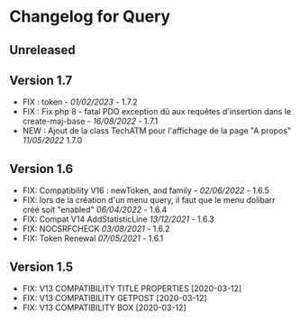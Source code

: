 # Changelog for Query

## Unreleased



## Version 1.7

- FIX : token - *01/02/2023* - 1.7.2
- FIX : Fix php 8 - fatal PDO exception dû aux requêtes d'insertion dans le create-maj-base - *16/08/2022* - 1.7.1
- NEW : Ajout de la class TechATM pour l'affichage de la page "A propos" *11/05/2022* 1.7.0

## Version 1.6

- FIX: Compatibility V16 : newToken, and family - *02/06/2022* - 1.6.5
- FIX: lors de la création d'un menu query, il faut que le menu dolibarr créé soit "enabled" *06/04/2022* - 1.6.4
- FIX: Compat V14 AddStatisticLine *13/12/2021* - 1.6.3
- FIX: NOCSRFCHECK *03/08/2021* - 1.6.2
- FIX: Token Renewal  *07/05/2021* - 1.6.1


## Version 1.5

- FIX: V13 COMPATIBILITY TITLE PROPERTIES [2020-03-12]
- FIX: V13 COMPATIBILITY GETPOST [2020-03-12]
- FIX: V13 COMPATIBILITY BOX [2020-03-12]
